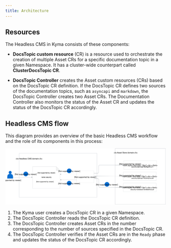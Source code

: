 ```yaml
---
title: Architecture
---
```


## Resources

The Headless CMS in Kyma consists of these components:

- **DocsTopic custom resource** (CR) is a resource used to orchestrate the creation of multiple Asset CRs for a specific documentation topic in a given Namespace. It has a cluster-wide counterpart called **ClusterDocsTopic CR**.

- **DocsTopic Controller** creates the Asset custom resources (CRs) based on the DocsTopic CR definition. If the DocsTopic CR defines two sources of the documentation topics, such as `asyncapi` and `markdown`, the DocsTopic Controller creates two Asset CRs.
The Documentation Controller also monitors the status of the Asset CR and updates the status of the DocsTopic CR accordingly.

## Headless CMS flow

This diagram provides an overview of the basic Headless CMS workflow and the role of its components in this process:

![](./assets/headless-cms-architecture.svg)

1. The Kyma user creates a DocsTopic CR in a given Namespace.
2. The DocsTopic Controller reads the DocsTopic CR definition.
3. The DocsTopic Controller creates Asset CRs in the number corresponding to the number of sources specified in the DocsTopic CR.
4. The DocsTopic Controller verifies if the Asset CRs are in the `Ready` phase and updates the status of the DocsTopic CR accordingly.
